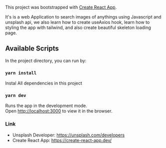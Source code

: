 This project was bootstrapped with [Create React App](https://github.com/facebook/create-react-app).

It's is a web Application  to search images of anythings using Javascript and unsplash api, we also learn how to create useAxios hook, 
learn how to styling the app with tailwind, and also create beautiful skeleton loading page.
## Available Scripts

In the project directory, you can run by:

### `yarn install`

Instal All dependencies in this project

### `yarn dev`

Runs the app in the development mode.<br />
Open [http://localhost:3000](http://localhost:3000) to view it in the browser.

### Link

- Unsplash Developer: https://unsplash.com/developers
- Create React App: https://create-react-app.dev/


